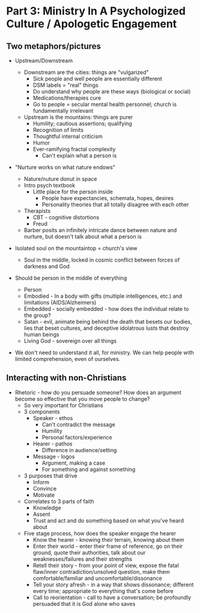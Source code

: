 # Part 3: Ministry In A Psychologized Culture / Apologetic Engagement

## Two metaphors/pictures

* Upstream/Downstream
  * Downstream are the cities: things are "vulgarized"
    * Sick people and well people are essentially different
    * DSM labels = "real" things
    * Do understand why people are these ways (biological or social)
    * Medications/therapies cure 
    * Go to people = secular mental health personnel; church is fundamentally irrelevant
  * Upstream is the mountains: things are purer
    * Humility; cautious assertions; qualifying
    * Recognition of limits
    * Thoughtful internal criticism
    * Humor
    * Ever-ramifying fractal complexity
      * Can't explain what a person is

* "Nurture works on what nature endows"
  * Nature/nuture donut in space
  * Intro psych textbook
    * Little place for the person inside
      * People have expectancies, schemata, hopes, desires
      * Personality theories that all totally disagree with each other
  * Therapists 
    * CBT - cognitive distortions
    * Freud
  * Barber posits an infinitely intricate dance between nature and nurture, but doesn't talk about what a person is

* Isolated soul on the mountaintop = church's view
  * Soul in the middle, locked in cosmic conflict between forces of darkness and God

* Should be person in the middle of everything
  * Person
  * Embodied - In a body with gifts (multiple intelligences, etc.) and limitations (AIDS/Alzheimers)
  * Embedded - socially embedded - how does the individual relate to the group?
  * Satan - evil, animate being behind the death that besets our bodies, lies that beset cultures, and deceptive idolatrous lusts that destroy human beings
  * Living God - sovereign over all things

* We don't need to understand it all, for ministry. We can help people with limited comprehension, even of ourselves.

## Interacting with non-Christians

* Rhetoric - how do you persuade someone? How does an argument become so effective that you move people to change?
  * So very important for Christians
  * 3 components
    * Speaker - ethos
      * Can't contradict the message
      * Humility
      * Personal factors/experience
    * Hearer - pathos
      * Difference in audience/setting
    * Message - logos
      * Argument, making a case
      * For something and against something
  * 3 purposes that drive
    * Inform
    * Convince
    * Motivate
  * Correlates to 3 parts of faith
    * Knowledge
    * Assent
    * Trust and act and do something based on what you've heard about
  * Five stage process, how does the speaker engage the hearer
    * Know the hearer - knowing their terrain, knowing about them
    * Enter their world - enter their frame of reference, go on their ground, quote their authorities, talk about our weaknesses/failures and their strengths
    * Retell their story - from your point of view, expose the fatal flaw/inner contradiction/unsolved question, make them comfortable/familiar and uncomfortable/dissonance 
    * Tell your story afresh - in a way that shows dissonance; different every time; appropriate to everything that's come before
    * Call to reorientation - call to have a conversation; be profoundly persuaded that it is God alone who saves
